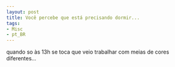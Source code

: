 ```yaml
---
layout: post
title: Você percebe que está precisando dormir...
tags:
- Misc
- pt_BR
---
```


quando so às 13h se toca que veio trabalhar com meias de cores diferentes...
